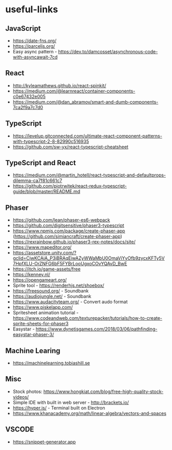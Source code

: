 # useful-links

## JavaScript
* https://date-fns.org/
* https://parceljs.org/
* Easy async pattern - https://dev.to/damcosset/asynchronous-code-with-asyncawait-7cd

## React
* http://kyleamathews.github.io/react-spinkit/
* https://medium.com/@learnreact/container-components-c0e67432e005
* https://medium.com/@dan_abramov/smart-and-dumb-components-7ca2f9a7c7d0

## TypeScript
* https://levelup.gitconnected.com/ultimate-react-component-patterns-with-typescript-2-8-82990c516935
* https://github.com/sw-yx/react-typescript-cheatsheet

## TypeScript and React
* https://medium.com/@martin_hotell/react-typescript-and-defaultprops-dilemma-ca7f81c661c7
* https://github.com/piotrwitek/react-redux-typescript-guide/blob/master/README.md

## Phaser
* https://github.com/lean/phaser-es6-webpack
* https://github.com/digitsensitive/phaser3-typescript
* https://www.npmjs.com/package/create-phaser-app (https://github.com/simiancraft/create-phaser-app)
* https://rexrainbow.github.io/phaser3-rex-notes/docs/site/
* https://www.mapeditor.org/
* https://assetstore.unity.com/?gclid=CjwKCAiA_P3jBRAqEiwAZyWWaMbU0OmaViYvOfb9zycxKFTy5V7HpfXLU-OrZNFG6bF5FYBrLooUgxoCOvYQAvD_BwE
* https://itch.io/game-assets/free
* https://kenney.nl/
* https://opengameart.org/
* Sprite tool - https://renderhjs.net/shoebox/
* https://freesound.org/ - Soundbank
* https://audiojungle.net/ - Soundbank
* https://www.audacityteam.org/ - Convert audo format
* https://www.piskelapp.com/
* Spritesheet animation tutorial - https://www.codeandweb.com/texturepacker/tutorials/how-to-create-sprite-sheets-for-phaser3
* Easystar - https://www.dynetisgames.com/2018/03/06/pathfinding-easystar-phaser-3/

## Machine Learing
* https://machinelearning.tobiashill.se

## Misc
* Stock photos: https://www.hongkiat.com/blog/free-high-quality-stock-videos/
* Simple IDE with built in web server - http://brackets.io/
* https://hyper.is/ - Terminal built on Electron
* https://www.khanacademy.org/math/linear-algebra/vectors-and-spaces

## VSCODE
* https://snippet-generator.app
